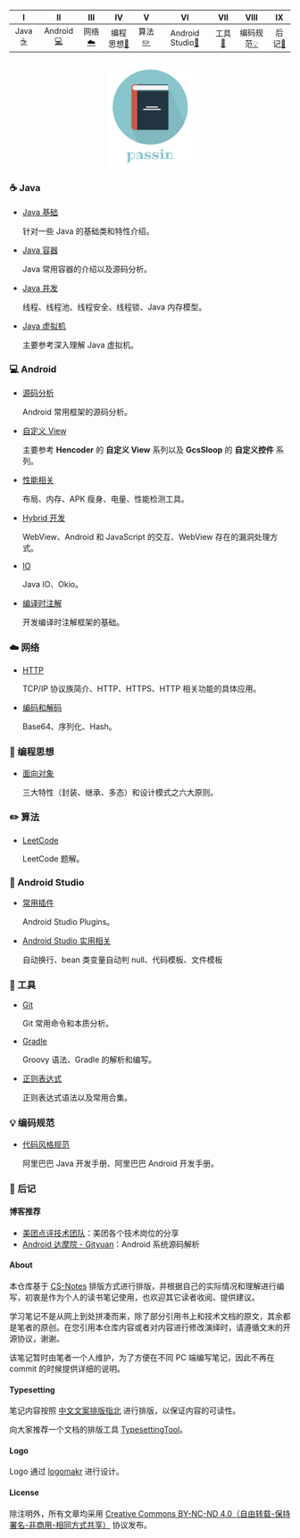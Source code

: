   
| Ⅰ | Ⅱ | Ⅲ | Ⅳ | Ⅴ | Ⅵ | Ⅶ | Ⅷ | Ⅸ |
| :---------: | :---------: | :---------: | :---------: | :---------: | :---------: | :---------: | :---------: | :---------: |
| Java[:coffee:](#coffee-java) | Android[:computer:](#computer-android) | 网络[:cloud:](#cloud-网络) | 编程思想[:couple:](#couple-编程思想) | 算法[:pencil2:](#pencil2-算法) | Android Studio[:speak_no_evil:](#speak_no_evil-android-studio) | 工具[:hammer:](#hammer-工具) | 编码规范[:bulb:](#bulb-编码规范) | 后记[:memo:](#memo-后记) |
    

<br>
<div align="center">
    <img src="pictures//LogoMakr_3qozGk.png" width="150px">
</div>


### :coffee: Java 

- [Java 基础](https://github.com/passin95/LearningNotes/blob/master/notes/Java%20基础.md)

  针对一些 Java 的基础类和特性介绍。

- [Java 容器](https://github.com/passin95/LearningNotes/blob/master/notes/Java%20容器.md)

  Java 常用容器的介绍以及源码分析。

- [Java 并发](https://github.com/passin95/LearningNotes/blob/master/notes/Java%20并发.md)

  线程、线程池、线程安全、线程锁、Java 内存模型。

- [Java 虚拟机](https://github.com/passin95/LearningNotes/blob/master/notes/Java%20虚拟机.md)

  主要参考深入理解 Java 虚拟机。

### :computer: Android 

- [源码分析](https://github.com/passin95/LearningNotes/blob/master/notes/源码分析.md)

  Android 常用框架的源码分析。

- [自定义 View](https://github.com/passin95/LearningNotes/blob/master/notes/自定义%20View.md)

  主要参考 **Hencoder** 的 **自定义 View** 系列以及 **GcsSloop** 的 **自定义控件** 系列。

- [性能相关](https://github.com/passin95/LearningNotes/blob/master/notes/性能相关.md)

  布局、内存、APK 瘦身、电量、性能检测工具。

- [Hybrid 开发](https://github.com/passin95/LearningNotes/blob/master/notes/hybrid%20开发.md)

  WebView、Android 和 JavaScript 的交互、WebView 存在的漏洞处理方式。

- [IO](https://github.com/passin95/LearningNotes/blob/master/notes/IO.md)

  Java IO、Okio。

- [编译时注解](https://github.com/passin95/LearningNotes/blob/master/notes/编译时注解.md)

  开发编译时注解框架的基础。

### :cloud: 网络 

- [HTTP](https://github.com/passin95/LearningNotes/blob/master/notes/HTTP.md)

  TCP/IP 协议族简介、HTTP、HTTPS、HTTP 相关功能的具体应用。

- [编码和解码](https://github.com/passin95/LearningNotes/blob/master/notes/编码和解码.md)

  Base64、序列化、Hash。

### :couple: 编程思想 

- [面向对象](https://github.com/passin95/LearningNotes/blob/master/notes/面向对象.md)

  三大特性（封装、继承、多态）和设计模式之六大原则。

### :pencil2: 算法 

- [LeetCode](https://github.com/passin95/LearningNotes/blob/master/notes/LeetCode.md)

  LeetCode 题解。

### :speak_no_evil: Android Studio 

- [常用插件](https://github.com/passin95/LearningNotes/blob/master/notes/Android%20Studio%20Plugins.md)

  Android Studio Plugins。

- [Android Studio 实用相关](https://github.com/passin95/LearningNotes/blob/master/notes/Android%20Studio%20技巧相关.md)

  自动换行、bean 类变量自动判 null、代码模板、文件模板

### :hammer: 工具 

- [Git](https://github.com/passin95/LearningNotes/blob/master/notes/Git.md)

  Git 常用命令和本质分析。

- [Gradle](https://github.com/passin95/LearningNotes/blob/master/notes/Gradle.md)

  Groovy 语法、Gradle 的解析和编写。

- [正则表达式](https://github.com/passin95/LearningNotes/blob/master/notes/正则表达式.md)

  正则表达式语法以及常用合集。

### :bulb: 编码规范 

- [代码风格规范](https://github.com/passin95/LearningNotes/blob/master/notes/代码风格规范.md)

  阿里巴巴 Java 开发手册、阿里巴巴 Android 开发手册。

### :memo: 后记 

#### 博客推荐

- [美团点评技术团队](https://tech.meituan.com/)：美团各个技术岗位的分享
- [Android 达摩院 - Gityuan](http://gityuan.com/tags/)：Android 系统源码解析

#### About

本仓库基于 [CS-Notes](https://github.com/CyC2018/CS-Notes) 排版方式进行排版，并根据自己的实际情况和理解进行编写，初衷是作为个人的读书笔记使用，也欢迎其它读者收阅、提供建议。

学习笔记不是从网上到处拼凑而来，除了部分引用书上和技术文档的原文，其余都是笔者的原创。在您引用本仓库内容或者对内容进行修改演绎时，请遵循文末的开源协议，谢谢。

该笔记暂时由笔者一个人维护，为了方便在不同 PC 端编写笔记，因此不再在 commit 的时候提供详细的说明。

#### Typesetting

笔记内容按照 [中文文案排版指北](https://mazhuang.org/wiki/chinese-copywriting-guidelines/) 进行排版，以保证内容的可读性。

向大家推荐一个文档的排版工具 [TypesettingTool](https://github.com/passin95/TypesettingTool)。

#### Logo

Logo 通过 [logomakr](https://logomakr.com/) 进行设计。

#### License

除注明外，所有文章均采用 [Creative Commons BY-NC-ND 4.0（自由转载-保持署名-非商用-相同方式共享）](https://creativecommons.org/licenses/by-nc-sa/4.0/deed.zh) 协议发布。

